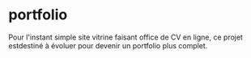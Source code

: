 # portfolio

Pour l'instant simple site vitrine faisant office de CV en ligne, ce projet estdestiné à évoluer pour devenir un portfolio plus complet.
